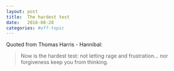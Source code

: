 ```yaml
---
layout: post
title:  The hardest test
date:   2016-08-28
categories: #off-topic
---
```


Quoted from Thomas Harris - Hannibal:

> Now is the hardest test: not letting rage and frustration... nor forgiveness keep you from thinking.
